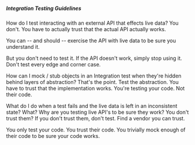 ##### Integration Testing Guidelines

How do I test interacting with an external API that effects live data?
You don't. You have to actually trust that the actual API actually works.

You can -- and should -- exercise the API with live data to be sure you understand it.

But you don't need to test it. If the API doesn't work, simply stop using it. Don't test every edge and corner case.

How can I mock / stub objects in an Integration test when they're hidden behind layers of abstraction?
That's the point. Test the abstraction. You have to trust that the implementation works. You're testing your code. Not their code.

What do I do when a test fails and the live data is left in an inconsistent state?
What? Why are you testing live API's to be sure they work? You don't trust them? If you don't trust them, don't test. Find a vendor you can trust.

You only test your code. You trust their code. You trivially mock enough of their code to be sure your code works.